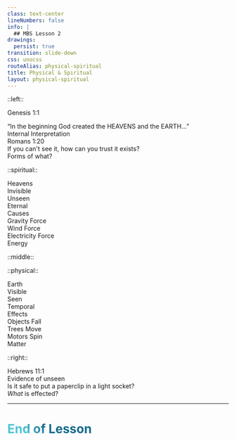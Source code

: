 ```yaml
---
class: text-center
lineNumbers: false
info: |
  ## MBS Lesson 2
drawings:
  persist: true
transition: slide-down
css: unocss
routeAlias: physical-spiritual
title: Physical & Spiritual
layout: physical-spiritual
---
```


::left::

Genesis 1:1

<div v-click='2' class='text-xs group/ii'>
  “In the beginning God created the 
  <span class='group/ii'>HEAVENS</span> and the <span>EARTH</span>...”</div>
  <div v-click='3' class='sidebox'>
    <game-icons:archive-research class="text-2xl -mb-2" /> 
      Internal Interpretation
    </div>
  <div v-click='14' class='m-t-5'>
    Romans 1:20 <br/>
  <span 
    v-click='15' 
    class='italic font-light block leading-snug text-base'>
      If you can't see it, how can you trust it exists?
    </span>
  </div>
<div v-click='27' class='sidebox m-l-33 m-t-11'>Forms of what?</div>
<arrow v-click='27' v-if='$slidev.nav.clicks >= 27'
  z='2' x1='229' y1='300' x2='280' y2='332' 
  color='black' 
  width='3' 
  arrowSize='2' />

::spiritual::

<div v-click='4'>
  Heavens
</div>
<div v-click='6'>
  Invisible
</div>
<div v-click='10'>
  Unseen
</div>
<div v-click='11'>
  Eternal
</div>

<div v-click='17' bg='white' class='brick-head'>
<div v-click='23'> Causes</div>
<div v-click='22'>
  Gravity Force
</div>
<div v-click='20'>
  Wind Force
</div>
<div v-click='19'>
  Electricity Force
</div>
</div>
<div v-click='28' bg='white' class='brick-head'>
<div v-click='28'>
    Energy
</div>
</div>

::middle::

<div v-click='29' text="5xl" color="black" mt="78" ml="-7" bg="white" h="3rem" w="4rem"><subway:equal /> </div>

::physical::

<div v-click='4'>
  Earth
</div>
<div v-click='6'>
  Visible
</div>
<div v-click='8'>
  Seen
</div>
<div v-click='9'>
  Temporal
</div>

<div v-click='17' bg='white' class='brick-head'>
<div v-click='24'> 
  Effects 
</div>
<div v-click='21'>
  Objects Fall
</div>
<div v-click='19'>
  Trees Move
</div>
  <div v-click='17'>
    Motors Spin
  </div>
</div>
<div v-click='26' bg='white' class='brick-head'>
<div v-click='26'>
  Matter
</div>
</div>

::right::

<div v-click='12'>
  Hebrews 11:1 <br/>
  <span v-click='13' 
    class='italic font-light text-base align-text-top'>
    Evidence of unseen</span>
</div>
<Link to="scrolls/Colossians1:15-16" title="Colossians 1:15-16" v-click="5"/>
<Link to="2Corinthians4:17" title="2 Corinthians 4:17" v-click="7"/>
<div v-click='16' 
  class='italic font-light text-base align-text-top m-t-5'>
  Is it safe to put a paperclip in a light socket? 
</div>
<div v-click='25' class='sidebox -m-l-5 m-t-19'><i>What</i> is effected?</div>
<arrow 
  v-click='25' v-motion-slide-left v-if='$slidev.nav.clicks >= 25' 
  class='-m-l-155' z='2' x1='625' y1='320' x2='580' y2='330' 
  color='black' 
  width='3' 
  arrowSize='2' />

<!--
The last comment block of each slide will be treated as slide notes. It will be visible and editable in Presenter Mode along with the slide. [Read more in the docs](https://sli.dev/guide/syntax.html#notes
-->

---

# End of Lesson

<br>

<style>
h1 {
  background-color: #2B90B6;
  background-image: linear-gradient(45deg, #4EC5D4 10%, #146b8c 20%);
  background-size: 100%;
  -webkit-background-clip: text;
  -moz-background-clip: text;
  -webkit-text-fill-color: transparent;
  -moz-text-fill-color: transparent;
}
</style>

<!--
Here is another comment.
-->
